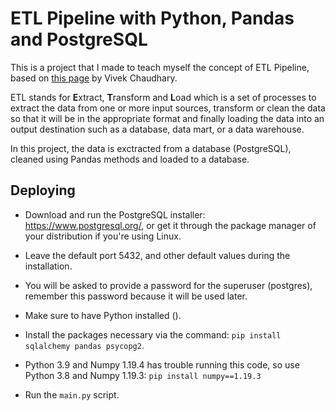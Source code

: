 # ETL Pipeline with Python, Pandas and PostgreSQL

This is a project that I made to teach myself the concept of ETL Pipeline, based on [this page](https://medium.com/analytics-vidhya/design-an-etl-pipeline-using-pandas-fd42adcb21f7) by Vivek Chaudhary.

ETL stands for **E**xtract, **T**ransform and **L**oad which is a set of processes to extract the data from one or more input sources, transform or clean the data so that it will be in the appropriate format and finally loading the data into an output destination such as a database, data mart, or a data warehouse.

In this project, the data is exctracted from a database (PostgreSQL), cleaned using Pandas methods and loaded to a database.

## Deploying

* Download and run the PostgreSQL installer: https://www.postgresql.org/, or get it through the package manager of your distribution if you're using Linux.

* Leave the default port 5432, and other default values during the installation.

* You will be asked to provide a password for the superuser (postgres), remember this password because it will be used later.

* Make sure to have Python installed ().

* Install the packages necessary via the command: `pip install sqlalchemy pandas psycopg2`.

* Python 3.9 and Numpy 1.19.4 has trouble running this code, so use Python 3.8 and Numpy 1.19.3: `pip install numpy==1.19.3`

* Run the `main.py` script.